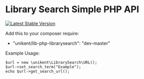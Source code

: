 Library Search Simple PHP API
=====================

[![Latest Stable Version](https://poser.pugx.org/unikent/lib-php-librarysearch/v/stable.png)](https://packagist.org/packages/unikent/lib-php-librarysearch)

Add this to your composer require:
 * "unikent/lib-php-librarysearch": "dev-master"

Example Usage:
```
$url = new \unikent\LibrarySearch\URL();
$url->set_search_term("Example");
echo $url->get_search_url();
```

